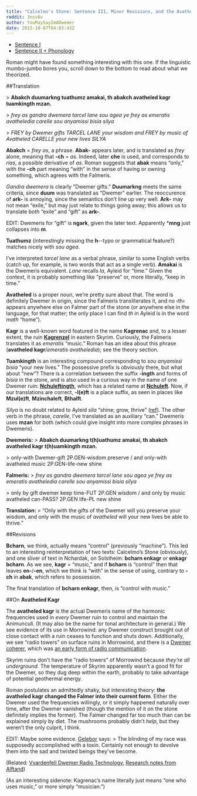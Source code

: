 ```yaml
---
title: "Calcelmo's Stone: Sentence III, Minor Revisions, and the Avatheled Kagr"
reddit: 3nss6v
author: YouMaySayImADwemer
date: 2015-10-07T04:03:43Z
---
```


* [Sentence I](https://www.reddit.com/r/teslore/comments/3ni0s7/translating_calcelmos_stone/)
* [Sentence II + Phonology](https://www.reddit.com/r/teslore/comments/3nn6n7/calcelmos_stone_sentence_ii_dwemeris_phonology/)

Roman might have found something interesting with this one. If the linguistic mumbo-jumbo bores you, scroll down to the bottom to read about what we theorized.

##Translation

&gt; **Abakch duumarkng tuathumz amakai, th abakch avatheled kagr tuamkingth mzan.**

&gt; *frey as gandra dwemera tarcel lane sou agea ye frey as emeratis avatheledia carelle sou anyamissi bisia silya*

&gt; *FREY by Dwemer gifts TARCEL LANE your wisdom and FREY by music of Avatheled CARELLE your new lives SILYA*

**Abakch** = *frey as*, a phrase. **Abak-** appears later, and is translated as *frey* alone, meaning that **-ch** = *as*. Indeed, later **che** is used, and corresponds to *rias*, a possible derivative of *as*. Roman suggests that **abak** means “only,” with the **-ch** part meaning “with” in the sense of having or owning something, which agrees with the Falmeris.

*Gandra dwemera* is clearly ”Dwemer gifts.” **Duumarkng** meets the same criteria, since **duum** was translated as “Dwemer” earlier. The reoccurence of **ark-** is annoying, since the semantics don’t line up very well. **Ark-** may not mean “exile,” but may just relate to things going away; this allows us to translate both “exile” and “gift” as **ark-**.

EDIT: Dwemeris for “gift” is **ngark**, given the later text. Apparently \***mng** just collapses into **m**.

**Tuathumz** (interestingly missing the **h**--typo or grammatical feature?) matches nicely with *sou agea*.

I’ve interpreted *tarcel lane* as a verbal phrase, similar to some English verbs (catch up, for example, is two words that act as a single verb). **Amakai** is the Dwemeris equivalent. *Lane* recalls *la*, Ayleid for “time.” Given the context, it is probably something like “preserve” or, more literally, “keep in time.”

**Avatheled** is a proper noun, we’re pretty sure about that. The word is definitely Dwemer in origin, since the Falmeris transliterates it, and no ‹th› appears anywhere else on Falmer part of the stone (or anywhere else in the language, for that matter; the only place I can find *th* in Ayleid is in the word *math* “home”).

**Kagr** is a well-known word featured in the name **Kagrenac** and, to a lesser extent, the ruin [**Kagrenzel**](http://www.uesp.net/wiki/Skyrim:Kagrenzel) in eastern Skyrim. Curiously, the Falmeris translates it as *emeratis* “music.” Roman has an idea about this phrase (**avatheled kagr**/*emeratis avatheledia*); see the theory section.

**Tuamkingth** is an interesting compound corresponding to *sou anyamissi bisia* “your new lives.” The possessive prefix is obviously there, but what about “new”? There is a correlation between the suffix **-ingth** and forms of *bisia* in the stone, and is also used in a curious way in the name of one Dwemer ruin: [**Nchuleftingth**](http://www.uesp.net/wiki/Morrowind:Nchuleftingth), which has a related name at [**Nchuleft**](http://www.uesp.net/wiki/Morrowind:Nchuleft). Now, if our translations are correct, **-l(e)ft** is a place suffix, as seen in places like **Mzul(e)ft**, **Mzinchaleft**, **Bthalft**.

*Silya* is no doubt related to Ayleid *sila* “shine; grow, thrive” ([ref](http://www.uesp.net/wiki/Oblivion:Denel)). The other verb in the phrase, *carelle*, I’ve translated as an auxiliary “can.” Dwemeris uses **mzan** for both (which could give insight into more complex phrases in Dwemeris).

**Dwemeris:**
&gt; **Abakch duumarkng t(h)uathumz amakai, th abakch avatheled kagr t(h)uamkingth mzan.**

&gt; only-with Dwemer-gift 2P.GEN-wisdom preserve / and only-with avatheled music 2P.GEN-life-new shine

**Falmeris:**
&gt; *frey as gandra dwemera tarcel lane sou agea ye frey as emeratis avatheledia carelle sou anyamissi bisia silya*

&gt; only by gift dwemer keep time-FUT 2P.GEN wisdom / and only by music avatheled can-PASS? 2P.GEN life-PL new shine

**Translation:**
&gt; “Only with the gifts of the Dwemer will you preserve your wisdom, and only with the music of *avatheled* will your new lives be able to thrive.”

##Revisions

**Bcharn**, we think, actually means “control” (previously “machine”). This led to an interesting reinterpretation of two texts: Calcelmo’s Stone (obviously), and one sliver of text in Nchardak, on Solstheim: **bcharn enkagr** or **enkagr bcharn**. As we see, **kagr** = “music,” and if **bcharn** is “control” then that leaves **en-**/**-en**, which we think is “with” in the sense of using, contrary to **-ch** in **abak**, which refers to possession.

The final translation of **bcharn enkagr**, then, is “control with music.”

##On **Avatheled Kagr**

The **avatheled kagr** is the actual Dwemeris name of the harmonic frequencies used in *every* Dwemer ruin to control and maintain the Animunculi. (It may also be the name for tonal architecture in general.) We see evidence of its use in Morrowind: any Dwemer construct brought out of close contact with a ruin ceases to function and shuts down. Additionally, we see “radio towers” on surface ruins in Morrowind, and there is a [Dwemer coherer](http://www.uesp.net/wiki/Morrowind:Miscellaneous_Items#Dwemer_Artifacts), which was [an early form of radio communication](https://en.wikipedia.org/wiki/Coherer).

Skyrim ruins don’t have the “radio towers” of Morrowind because *they’re all underground.* The temperature of Skyrim apparently wasn’t a good fit for the Dwemer, so they dug deep within the earth, probably to take advantage of potential geothermal energy.

Roman postulates an admittedly shaky, but interesting theory: **the avatheled kagr changed the Falmer into their current form**. Either the Dwemer used the frequencies willingly, or it simply happened naturally over time, after the Dwemer vanished (though the mention of it on the stone definitely implies the former). The Falmer changed far too much than can be explained simply by diet. The mushrooms probably didn’t *help*, but they weren’t the only culprit, I think.

EDIT: Maybe some evidence. [Gelebor](http://www.uesp.net/wiki/Skyrim:Knight-Paladin_Gelebor) says: 
&gt; The blinding of my race was supposedly accomplished with a toxin. Certainly not enough to devolve them into the sad and twisted beings they've become.

(Related: [Vvardenfell Dwemer Radio Technology](https://www.reddit.com/r/teslore/comments/1rep12/vvardenfell_dwemer_radio_technology/), [Research notes from Alftand](http://www.imperial-library.info/content/research-notes))

(As an interesting sidenote: Kagrenac’s name literally just means “one who uses music,” or more simply “musician.”)
